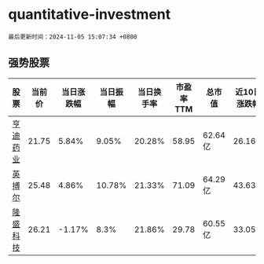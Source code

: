 # quantitative-investment

`最后更新时间：2024-11-05 15:07:34 +0800`

## 强势股票

|股票|当前价|当日涨跌幅|当日振幅|当日换手率|市盈率TTM|总市值|近10日涨跌幅|
|----|----|----|----|----|----|----|----|
|[亨迪药业](https://xueqiu.com/S/SZ301211)|21.75|5.84%|9.05%|20.28%|58.95|62.64亿|26.16%|
|[英搏尔](https://xueqiu.com/S/SZ300681)|25.48|4.86%|10.78%|21.33%|71.09|64.29亿|43.63%|
|[隆盛科技](https://xueqiu.com/S/SZ300680)|26.21|-1.17%|8.3%|21.86%|29.78|60.55亿|33.05%|
